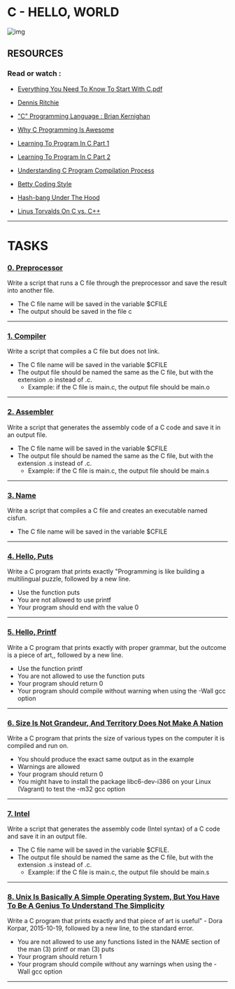 # C - HELLO, WORLD

![img](https://s3.amazonaws.com/intranet-projects-files/holbertonschool-low_level_programming/212/cisfun.jpg)

## RESOURCES

### Read or watch :

- [Everything You Need To Know To Start With C.pdf](https://intranet.hbtn.io/rltoken/XD2enUOSVFbnWTe9TeMy-A)

- [Dennis Ritchie](https://intranet.hbtn.io/rltoken/z_bMXWzGREPdNusi75hIaA)

- ["C" Programming Language : Brian Kernighan](https://intranet.hbtn.io/rltoken/ALlxQP48pUddRMMOU9IYrw)

- [Why C Programming Is Awesome](https://intranet.hbtn.io/rltoken/jeQhdiiq4EemF-jlzBCHKw)

- [Learning To Program In C Part 1](https://intranet.hbtn.io/rltoken/y-sbT9uSCGF6ml1ZPOvyJg)

- [Learning To Program In C Part 2](https://intranet.hbtn.io/rltoken/r3mDdJIpJHmu4TdJBV95gQ)

- [Understanding C Program Compilation Process](https://intranet.hbtn.io/rltoken/tjRducuDVR9ftHsOFxdYmw)

- [Betty Coding Style](https://intranet.hbtn.io/rltoken/GQphLz55nty5zAzT6XAkOA)

- [Hash-bang Under The Hood](https://intranet.hbtn.io/rltoken/3g2P7dlYovV0nY7Caeylnw)

- [Linus Torvalds On C vs. C++](https://intranet.hbtn.io/rltoken/fXapDTlCYs_KsVAJhxfz6A)


-------------------------
                                                          
# TASKS

### [0. Preprocessor](https://github.com/MathieuMorel62/holbertonschool-low_level_programming/blob/master/0x00-hello_world/0-preprocessor)

Write a script that runs a C file through the preprocessor and save the result into another file.

  - The C file name will be saved in the variable $CFILE
  - The output should be saved in the file c

----------------------------

### [1. Compiler](https://github.com/MathieuMorel62/holbertonschool-low_level_programming/blob/master/0x00-hello_world/1-compiler)

Write a script that compiles a C file but does not link.

  - The C file name will be saved in the variable $CFILE
  - The output file should be named the same as the C file, but with the extension .o instead of .c.
     - Example: if the C file is main.c, the output file should be main.o

---------------------------

### [2. Assembler](https://github.com/MathieuMorel62/holbertonschool-low_level_programming/blob/master/0x00-hello_world/2-assembler)

Write a script that generates the assembly code of a C code and save it in an output file.

  - The C file name will be saved in the variable $CFILE
  - The output file should be named the same as the C file, but with the extension .s instead of .c.
    - Example: if the C file is main.c, the output file should be main.s

-----------------------------

### [3. Name](https://github.com/MathieuMorel62/holbertonschool-low_level_programming/blob/master/0x00-hello_world/3-name)

Write a script that compiles a C file and creates an executable named cisfun.

  - The C file name will be saved in the variable $CFILE

-------------------------------

### [4. Hello, Puts](https://github.com/MathieuMorel62/holbertonschool-low_level_programming/blob/master/0x00-hello_world/4-puts.c)

Write a C program that prints exactly "Programming is like building a multilingual puzzle, followed by a new line.

  - Use the function puts
  - You are not allowed to use printf
  - Your program should end with the value 0

------------------------------

### [5. Hello, Printf](https://github.com/MathieuMorel62/holbertonschool-low_level_programming/blob/master/0x00-hello_world/5-printf.c)

Write a C program that prints exactly with proper grammar, but the outcome is a piece of art,, followed by a new line.

  - Use the function printf
  - You are not allowed to use the function puts
  - Your program should return 0
  - Your program should compile without warning when using the -Wall gcc option

-------------------------------

### [6. Size Is Not Grandeur, And Territory Does Not Make A Nation](https://github.com/MathieuMorel62/holbertonschool-low_level_programming/blob/master/0x00-hello_world/6-size.c)

Write a C program that prints the size of various types on the computer it is compiled and run on.

  - You should produce the exact same output as in the example
  - Warnings are allowed
  - Your program should return 0
  - You might have to install the package libc6-dev-i386 on your Linux (Vagrant) to test the -m32 gcc option

------------------------------

### [7. Intel](https://github.com/MathieuMorel62/holbertonschool-low_level_programming/blob/master/0x00-hello_world/100-intel)

Write a script that generates the assembly code (Intel syntax) of a C code and save it in an output file.

  - The C file name will be saved in the variable $CFILE.
  - The output file should be named the same as the C file, but with the extension .s instead of .c.
    - Example: if the C file is main.c, the output file should be main.s

----------------------------

### [8. Unix Is Basically A Simple Operating System, But You Have To Be A Genius To Understand The Simplicity](https://github.com/MathieuMorel62/holbertonschool-low_level_programming/blob/master/0x00-hello_world/101-quote.c)

Write a C program that prints exactly and that piece of art is useful" - Dora Korpar, 2015-10-19, followed by a new line, to the standard error.

  - You are not allowed to use any functions listed in the NAME section of the man (3) printf or man (3) puts
  - Your program should return 1
  - Your program should compile without any warnings when using the -Wall gcc option

-----------------------------------
